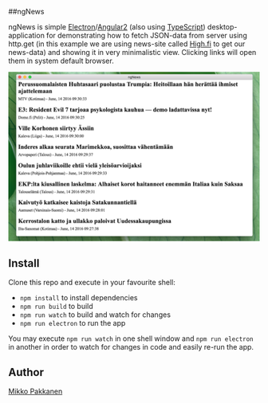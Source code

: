 ##ngNews

ngNews is simple [Electron](http://electron.atom.io/)/[Angular2](https://angular.io/)  (also using [TypeScript](http://www.typescriptlang.org/)) desktop-application for demonstrating how to fetch JSON-data from server using http.get (in this example we are using news-site called [High.fi](http://high.fi/) to get our news-data) and showing it in very minimalistic view. Clicking links will open them in system default browser.

![ngNews mainview](https://github.com/MikPak/ngNews/blob/master/mainview.png "ngNews mainview")

## Install

Clone this repo and execute in your favourite shell:

* `npm install` to install dependencies
* `npm run build` to build
* `npm run watch` to build and watch for changes
* `npm run electron` to run the app

You may execute `npm run watch` in one shell window and `npm run electron` in another in order to watch for changes in code and easily re-run the app.

## Author
[Mikko Pakkanen](http://mikkopakkanen.com)
